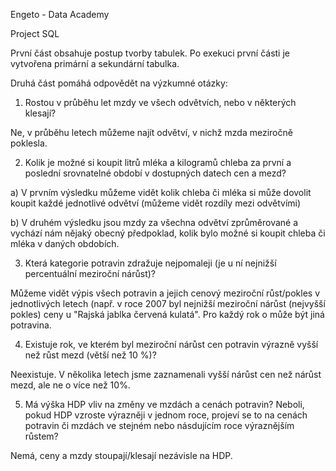 Engeto - Data Academy

Project SQL 

První část obsahuje postup tvorby tabulek. Po exekuci první části je vytvořena primární a sekundární tabulka. 

Druhá část pomáhá odpovědět na výzkumné otázky: 

1. Rostou v průběhu let mzdy ve všech odvětvích, nebo v některých klesají?

Ne, v průběhu letech můžeme najít odvětví, v nichž mzda meziročně poklesla. 


2. Kolik je možné si koupit litrů mléka a kilogramů chleba za první a poslední srovnatelné období v dostupných datech cen a mezd?

a) V prvním výsledku můžeme vidět kolik chleba či mléka si může dovolit koupit každé jednotlivé odvětví (můžeme vidět rozdíly mezi odvětvími)

b) V druhém výsledku jsou mzdy za všechna odvětví zprůměrované a vychází nám nějaký obecný předpoklad, kolik bylo možné si koupit chleba či mléka v daných obdobích.

3. Která kategorie potravin zdražuje nejpomaleji (je u ní nejnižší percentuální meziroční nárůst)?

Můžeme vidět výpis všech potravin a jejich cenový meziroční růst/pokles v jednotlivých letech (např. v roce 2007 byl nejnižší meziroční nárůst (nejvyšší pokles) ceny u "Rajská jablka červená kulatá". Pro každý rok o může být jiná potravina.

4. Existuje rok, ve kterém byl meziroční nárůst cen potravin výrazně vyšší než růst mezd (větší než 10 %)?

Neexistuje. V několika letech jsme zaznamenali vyšší nárůst cen než nárůst mezd, ale ne o více než 10%.

5. Má výška HDP vliv na změny ve mzdách a cenách potravin? Neboli, pokud HDP vzroste výrazněji v jednom roce, projeví se to na cenách potravin či mzdách ve stejném nebo násdujícím roce výraznějším růstem?

Nemá, ceny a mzdy stoupají/klesají nezávisle na HDP. 

